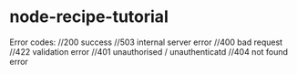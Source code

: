 # node-recipe-tutorial

Error codes:
//200 success 
//503 internal server error
//400 bad request 
//422 validation error
//401 unauthorised / unauthenticatd
//404 not found error
